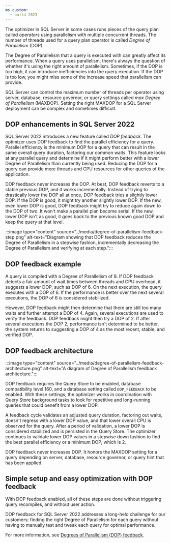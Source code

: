 ```yaml
---
ms.custom:
  - build-2023
---
```

The optimizer in SQL Server in some cases runs pieces of the query plan called *operators* using parallelism with multiple concurrent threads. The number of threads used for a query plan operator is called *Degree of Parallelism* (DOP).

The Degree of Parallelism that a query is executed with can greatly affect its performance. When a query uses parallelism, there's always the question of whether it's using the right amount of parallelism. Sometimes, if the DOP is too high, it can introduce inefficiencies into the query execution. If the DOP is too low, you might miss some of the increase speed that parallelism can provide.  

SQL Server can control the maximum number of threads per operator using server, database, resource governor, or query settings called *max Degree of Parallelism* (MAXDOP). Setting the right MAXDOP for a SQL Server deployment can be complex and sometimes difficult.

## DOP enhancements in SQL Server 2022

SQL Server 2022 introduces a new feature called *DOP feedback*. The optimizer uses DOP feedback to find the parallel efficiency for a query. Parallel efficiency is the minimum DOP for a query that can result in the same overall query duration, factoring our common waits. This feature looks at any parallel query and determine if it might perform better with a lower Degree of Parallelism than currently being used. Reducing the DOP for a query can provide more threads and CPU resources for other queries of the application.  

DOP feedback never increases the DOP. At best, DOP feedback reverts to a stable previous DOP, and it works incrementally. Instead of trying to drastically lower the DOP all at once, DOP feedback tries a slightly lower DOP. If the DOP is good, it might try another slightly lower DOP. If the new, even lower DOP is good, DOP feedback might try to reduce again down to the DOP of two. It won't make a parallel plan become serial. If the new, lower DOP isn't as good, it goes back to the previous known good DOP and keep the query at that level.

:::image type="content" source="../media/degree-of-parallelism-feedback-step.png" alt-text="Diagram showing that DOP feedback reduces the Degree of Parallelism in a stepwise fashion, incrementally decreasing the Degree of Parallelism and verifying at each step.":::

## DOP feedback example

A query is compiled with a Degree of Parallelism of 8. If DOP feedback detects a fair amount of wait times between threads and CPU overhead, it suggests a lower DOP, such as DOP of 6. On the next execution, the query executes with a DOP of 6. If the performance is better over the next several executions, the DOP of 6 is considered stabilized.

However, DOP feedback might then determine that there are still too many waits and further attempt a DOP of 4. Again, several executions are used to verify the feedback. DOP feedback might then try a DOP of 2. If after several executions the DOP 2, performance isn't determined to be better, the system returns to suggesting a DOP of 4 as the most recent, stable, and verified DOP.

## DOP feedback architecture

:::image type="content" source="../media/degree-of-parallelism-feedback-architecture.png" alt-text="A diagram of Degree of Parallelism feedback architecture.":::

DOP feedback requires the Query Store to be enabled, database compatibility level 160, and a database setting called `DOP_FEEDBACK` to be enabled. With these settings, the optimizer works in coordination with Query Store background tasks to look for repetitive and long-running queries that could benefit from a lower DOP.

A feedback cycle validates an adjusted query duration, factoring out waits, doesn't regress with a lower DOP value, and that lower overall CPU is observed for the query. After a period of validation, a lower DOP is considered stabilized and is persisted in the Query Store. The optimizer continues to validate lower DOP values in a stepwise down fashion to find the best parallel efficiency or a minimum DOP, which is 2.

DOP feedback never increases DOP. It honors the MAXDOP setting for a query depending on server, database, resource governor, or query hint that has been applied.

## Simple setup and easy optimization with DOP feedback

With DOP feedback enabled, all of these steps are done without triggering query recompiles, and without user action.  

DOP feedback for SQL Server 2022 addresses a long-held challenge for our customers: finding the right Degree of Parallelism for each query without having to manually test and tweak each query for optimal performance.

For more information, see [Degrees of Parallelism (DOP) feedback](/sql/relational-databases/performance/intelligent-query-processing-feedback#degree-of-parallelism-dop-feedback).
